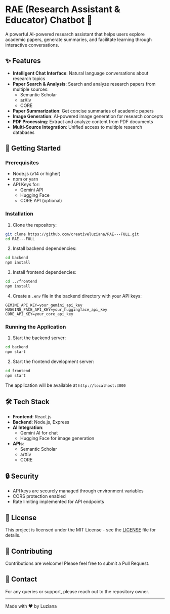 # RAE (Research Assistant & Educator) Chatbot 🤖

A powerful AI-powered research assistant that helps users explore academic papers, generate summaries, and facilitate learning through interactive conversations.

## ✨ Features

- **Intelligent Chat Interface**: Natural language conversations about research topics
- **Paper Search & Analysis**: Search and analyze research papers from multiple sources:
  - Semantic Scholar
  - arXiv
  - CORE
- **Paper Summarization**: Get concise summaries of academic papers
- **Image Generation**: AI-powered image generation for research concepts
- **PDF Processing**: Extract and analyze content from PDF documents
- **Multi-Source Integration**: Unified access to multiple research databases

## 🚀 Getting Started

### Prerequisites

- Node.js (v14 or higher)
- npm or yarn
- API Keys for:
  - Gemini API
  - Hugging Face
  - CORE API (optional)

### Installation

1. Clone the repository:
```bash
git clone https://github.com/creativeluziana/RAE---FULL.git
cd RAE---FULL
```

2. Install backend dependencies:
```bash
cd backend
npm install
```

3. Install frontend dependencies:
```bash
cd ../frontend
npm install
```

4. Create a `.env` file in the backend directory with your API keys:
```env
GEMINI_API_KEY=your_gemini_api_key
HUGGING_FACE_API_KEY=your_huggingface_api_key
CORE_API_KEY=your_core_api_key
```

### Running the Application

1. Start the backend server:
```bash
cd backend
npm start
```

2. Start the frontend development server:
```bash
cd frontend
npm start
```

The application will be available at `http://localhost:3000`

## 🛠️ Tech Stack

- **Frontend**: React.js
- **Backend**: Node.js, Express
- **AI Integration**: 
  - Gemini AI for chat
  - Hugging Face for image generation
- **APIs**: 
  - Semantic Scholar
  - arXiv
  - CORE

## 🔒 Security

- API keys are securely managed through environment variables
- CORS protection enabled
- Rate limiting implemented for API endpoints

## 📝 License

This project is licensed under the MIT License - see the [LICENSE](LICENSE) file for details.

## 🤝 Contributing

Contributions are welcome! Please feel free to submit a Pull Request.

## 📧 Contact

For any queries or support, please reach out to the repository owner.

---
Made with ❤️ by Luziana 